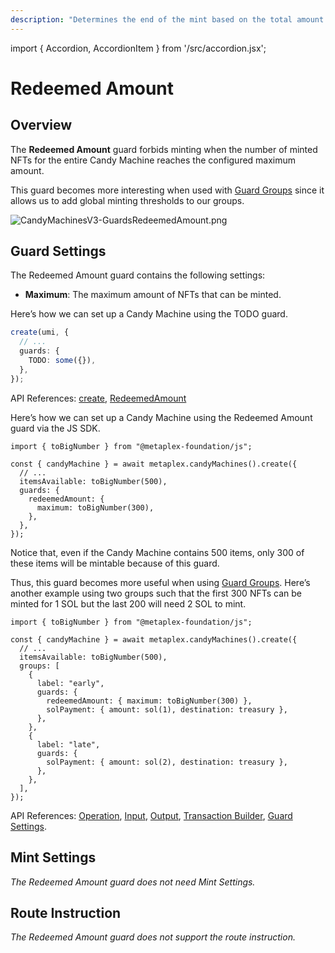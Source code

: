 ```yaml
---
description: "Determines the end of the mint based on the total amount minted."
---
```


import { Accordion, AccordionItem } from '/src/accordion.jsx';

# Redeemed Amount

## Overview

The **Redeemed Amount** guard forbids minting when the number of minted NFTs for the entire Candy Machine reaches the configured maximum amount.

This guard becomes more interesting when used with [Guard Groups](/programs/candy-machine/guard-groups) since it allows us to add global minting thresholds to our groups.

![CandyMachinesV3-GuardsRedeemedAmount.png](/assets/candy-machine-v3/CandyMachinesV3-GuardsRedeemedAmount.png#radius)

## Guard Settings

The Redeemed Amount guard contains the following settings:

- **Maximum**: The maximum amount of NFTs that can be minted.

<Accordion>
<AccordionItem title="JavaScript — Umi library (recommended)" open={true}>
<div className="accordion-item-padding">

Here’s how we can set up a Candy Machine using the TODO guard.

```ts
create(umi, {
  // ...
  guards: {
    TODO: some({}),
  },
});
```

API References: [create](https://mpl-candy-machine-js-docs.vercel.app/functions/create.html), [RedeemedAmount](https://mpl-candy-machine-js-docs.vercel.app/types/RedeemedAmountArgs.html)

</div>
</AccordionItem>
<AccordionItem title="JavaScript — SDK">
<div className="accordion-item-padding">

Here’s how we can set up a Candy Machine using the Redeemed Amount guard via the JS SDK.

```tsx
import { toBigNumber } from "@metaplex-foundation/js";

const { candyMachine } = await metaplex.candyMachines().create({
  // ...
  itemsAvailable: toBigNumber(500),
  guards: {
    redeemedAmount: {
      maximum: toBigNumber(300),
    },
  },
});
```

Notice that, even if the Candy Machine contains 500 items, only 300 of these items will be mintable because of this guard.

Thus, this guard becomes more useful when using [Guard Groups](/programs/candy-machine/guard-groups). Here’s another example using two groups such that the first 300 NFTs can be minted for 1 SOL but the last 200 will need 2 SOL to mint.

```tsx
import { toBigNumber } from "@metaplex-foundation/js";

const { candyMachine } = await metaplex.candyMachines().create({
  // ...
  itemsAvailable: toBigNumber(500),
  groups: [
    {
      label: "early",
      guards: {
        redeemedAmount: { maximum: toBigNumber(300) },
        solPayment: { amount: sol(1), destination: treasury },
      },
    },
    {
      label: "late",
      guards: {
        solPayment: { amount: sol(2), destination: treasury },
      },
    },
  ],
});
```

API References: [Operation](https://metaplex-foundation.github.io/js/classes/js.CandyMachineClient.html#create), [Input](https://metaplex-foundation.github.io/js/types/js.CreateCandyMachineInput.html), [Output](https://metaplex-foundation.github.io/js/types/js.CreateCandyMachineOutput.html), [Transaction Builder](https://metaplex-foundation.github.io/js/classes/js.CandyMachineBuildersClient.html#create), [Guard Settings](https://metaplex-foundation.github.io/js/types/js.RedeemedAmountGuardSettings.html).

</div>
</AccordionItem>
</Accordion>

## Mint Settings

_The Redeemed Amount guard does not need Mint Settings._

## Route Instruction

_The Redeemed Amount guard does not support the route instruction._
